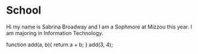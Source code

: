 # School

Hi my name is Sabrina Broadway and I am a Sophmore at Mizzou this year. I am majoring in Information Technology. 

function add(a, b){
   return a + b;
}
add(3, 4);
